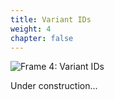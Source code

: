 ```yaml
---
title: Variant IDs
weight: 4
chapter: false
---
```


![Frame 4: Variant IDs](/s2dm/images/Frame%204.png)

Under construction...
